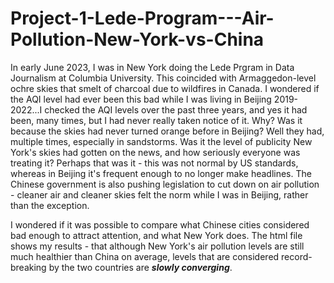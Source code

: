 # Project-1-Lede-Program---Air-Pollution-New-York-vs-China
 
In early June 2023, I was in New York doing the Lede Prgram in Data Journalism at Columbia University. This coincided with Armaggedon-level ochre skies that smelt of charcoal due to wildfires in Canada. I wondered if the AQI level had ever been this bad while I was living in Beijing 2019-2022...I checked the AQI levels over the past three years, and yes it had been, many times, but I had never really taken notice of it. Why? Was it because the skies had never turned orange before in Beijing? Well they had, multiple times, especially in sandstorms. Was it the level of publicity New York's skies had gotten on the news, and how seriously everyone was treating it? Perhaps that was it - this was not normal by US standards, whereas in Beijing it's frequent enough to no longer make headlines. The Chinese government is also pushing legislation to cut down on air pollution - cleaner air and cleaner skies felt the norm while I was in Beijing, rather than the exception. 

I wondered if it was possible to compare what Chinese cities considered bad enough to attract attention, and what New York does. The html file shows my results - that although New York's air pollution levels are still much healthier than China on average, levels that are considered record-breaking by the two countries are **_slowly converging_**.   

